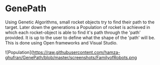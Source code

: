 # GenePath
Using Genetic Algorithms, small rocket objects try to find their path to the target. Later down the generations a Population of rocket is achieved in which each rocket-object is able to find it's path through the 'path' provided. It is up to the user to define what the shape of the 'path' will be. This is done using Open frameworks and Visual Studio.


![Population](https://raw.githubusercontent.com/hamza-ghufran/GenePath/blob/master/screenshots/FamilyofRobots.png
           
